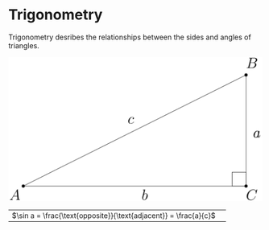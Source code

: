 # Trigonometry

Trigonometry desribes the relationships between the sides and angles of triangles.

![a triangle with sides and points labeled](../assets/svg/triangle-1.svg)

|||
|-|-|
|$\sin a = \frac{\text{opposite}}{\text{adjacent}} = \frac{a}{c}$||
